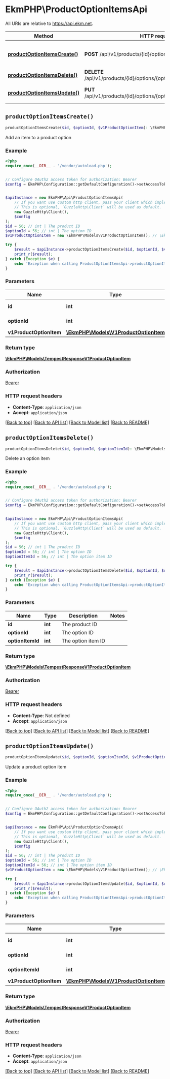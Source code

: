 # EkmPHP\ProductOptionItemsApi

All URIs are relative to https://api.ekm.net.

Method | HTTP request | Description
------------- | ------------- | -------------
[**productOptionItemsCreate()**](ProductOptionItemsApi.md#productOptionItemsCreate) | **POST** /api/v1/products/{id}/options/{optionId}/items | Add an item to a product option
[**productOptionItemsDelete()**](ProductOptionItemsApi.md#productOptionItemsDelete) | **DELETE** /api/v1/products/{id}/options/{optionId}/items/{optionItemId} | Delete an option item
[**productOptionItemsUpdate()**](ProductOptionItemsApi.md#productOptionItemsUpdate) | **PUT** /api/v1/products/{id}/options/{optionId}/items/{optionItemId} | Update a product option item


## `productOptionItemsCreate()`

```php
productOptionItemsCreate($id, $optionId, $v1ProductOptionItem): \EkmPHP\Models\TempestResponseV1ProductOptionItem
```

Add an item to a product option

### Example

```php
<?php
require_once(__DIR__ . '/vendor/autoload.php');


// Configure OAuth2 access token for authorization: Bearer
$config = EkmPHP\Configuration::getDefaultConfiguration()->setAccessToken('YOUR_ACCESS_TOKEN');


$apiInstance = new EkmPHP\Api\ProductOptionItemsApi(
    // If you want use custom http client, pass your client which implements `GuzzleHttp\ClientInterface`.
    // This is optional, `GuzzleHttp\Client` will be used as default.
    new GuzzleHttp\Client(),
    $config
);
$id = 56; // int | The product ID
$optionId = 56; // int | The option ID
$v1ProductOptionItem = new \EkmPHP\Models\V1ProductOptionItem(); // \EkmPHP\Models\V1ProductOptionItem

try {
    $result = $apiInstance->productOptionItemsCreate($id, $optionId, $v1ProductOptionItem);
    print_r($result);
} catch (Exception $e) {
    echo 'Exception when calling ProductOptionItemsApi->productOptionItemsCreate: ', $e->getMessage(), PHP_EOL;
}
```

### Parameters

Name | Type | Description  | Notes
------------- | ------------- | ------------- | -------------
 **id** | **int**| The product ID |
 **optionId** | **int**| The option ID |
 **v1ProductOptionItem** | [**\EkmPHP\Models\V1ProductOptionItem**](../Model/V1ProductOptionItem.md)|  | [optional]

### Return type

[**\EkmPHP\Models\TempestResponseV1ProductOptionItem**](../Model/TempestResponseV1ProductOptionItem.md)

### Authorization

[Bearer](../../README.md#Bearer)

### HTTP request headers

- **Content-Type**: `application/json`
- **Accept**: `application/json`

[[Back to top]](#) [[Back to API list]](../../README.md#endpoints)
[[Back to Model list]](../../README.md#models)
[[Back to README]](../../README.md)

## `productOptionItemsDelete()`

```php
productOptionItemsDelete($id, $optionId, $optionItemId): \EkmPHP\Models\TempestResponseV1ProductOptionItem
```

Delete an option item

### Example

```php
<?php
require_once(__DIR__ . '/vendor/autoload.php');


// Configure OAuth2 access token for authorization: Bearer
$config = EkmPHP\Configuration::getDefaultConfiguration()->setAccessToken('YOUR_ACCESS_TOKEN');


$apiInstance = new EkmPHP\Api\ProductOptionItemsApi(
    // If you want use custom http client, pass your client which implements `GuzzleHttp\ClientInterface`.
    // This is optional, `GuzzleHttp\Client` will be used as default.
    new GuzzleHttp\Client(),
    $config
);
$id = 56; // int | The product ID
$optionId = 56; // int | The option ID
$optionItemId = 56; // int | The option item ID

try {
    $result = $apiInstance->productOptionItemsDelete($id, $optionId, $optionItemId);
    print_r($result);
} catch (Exception $e) {
    echo 'Exception when calling ProductOptionItemsApi->productOptionItemsDelete: ', $e->getMessage(), PHP_EOL;
}
```

### Parameters

Name | Type | Description  | Notes
------------- | ------------- | ------------- | -------------
 **id** | **int**| The product ID |
 **optionId** | **int**| The option ID |
 **optionItemId** | **int**| The option item ID |

### Return type

[**\EkmPHP\Models\TempestResponseV1ProductOptionItem**](../Model/TempestResponseV1ProductOptionItem.md)

### Authorization

[Bearer](../../README.md#Bearer)

### HTTP request headers

- **Content-Type**: Not defined
- **Accept**: `application/json`

[[Back to top]](#) [[Back to API list]](../../README.md#endpoints)
[[Back to Model list]](../../README.md#models)
[[Back to README]](../../README.md)

## `productOptionItemsUpdate()`

```php
productOptionItemsUpdate($id, $optionId, $optionItemId, $v1ProductOptionItem): \EkmPHP\Models\TempestResponseV1ProductOptionItem
```

Update a product option item

### Example

```php
<?php
require_once(__DIR__ . '/vendor/autoload.php');


// Configure OAuth2 access token for authorization: Bearer
$config = EkmPHP\Configuration::getDefaultConfiguration()->setAccessToken('YOUR_ACCESS_TOKEN');


$apiInstance = new EkmPHP\Api\ProductOptionItemsApi(
    // If you want use custom http client, pass your client which implements `GuzzleHttp\ClientInterface`.
    // This is optional, `GuzzleHttp\Client` will be used as default.
    new GuzzleHttp\Client(),
    $config
);
$id = 56; // int | The product ID
$optionId = 56; // int | The option ID
$optionItemId = 56; // int | The option item ID
$v1ProductOptionItem = new \EkmPHP\Models\V1ProductOptionItem(); // \EkmPHP\Models\V1ProductOptionItem

try {
    $result = $apiInstance->productOptionItemsUpdate($id, $optionId, $optionItemId, $v1ProductOptionItem);
    print_r($result);
} catch (Exception $e) {
    echo 'Exception when calling ProductOptionItemsApi->productOptionItemsUpdate: ', $e->getMessage(), PHP_EOL;
}
```

### Parameters

Name | Type | Description  | Notes
------------- | ------------- | ------------- | -------------
 **id** | **int**| The product ID |
 **optionId** | **int**| The option ID |
 **optionItemId** | **int**| The option item ID |
 **v1ProductOptionItem** | [**\EkmPHP\Models\V1ProductOptionItem**](../Model/V1ProductOptionItem.md)|  | [optional]

### Return type

[**\EkmPHP\Models\TempestResponseV1ProductOptionItem**](../Model/TempestResponseV1ProductOptionItem.md)

### Authorization

[Bearer](../../README.md#Bearer)

### HTTP request headers

- **Content-Type**: `application/json`
- **Accept**: `application/json`

[[Back to top]](#) [[Back to API list]](../../README.md#endpoints)
[[Back to Model list]](../../README.md#models)
[[Back to README]](../../README.md)
